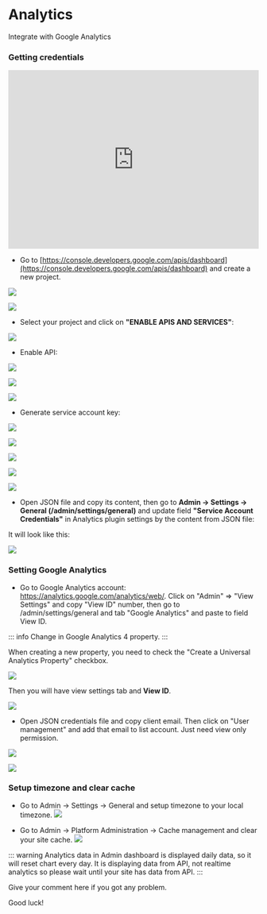 #  Analytics

Integrate with Google Analytics

### Getting credentials

<iframe width="100%" height="360" src="https://www.youtube.com/embed/lsx-HLJhoIc" title="YouTube video player" frameborder="0" allow="accelerometer; autoplay; clipboard-write; encrypted-media; gyroscope; picture-in-picture" allowfullscreen></iframe>


- Go to [https://console.developers.google.com/apis/dashboard](https://console.developers.google.com/apis/dashboard) and create a new project.

![](/images/g-analytics-1.jpg)

![](/images/g-analytics-2.jpg)

- Select your project and click on **"ENABLE APIS AND SERVICES"**:

![](/images/g-analytics-3.jpg)

- Enable API:

![](/images/g-analytics-4.jpg)

![](/images/g-analytics-5.jpg)

![](/images/g-analytics-6.jpg)

- Generate service account key:

![](/images/g-analytics-7.jpg)

![](/images/g-analytics-8.jpg)

![](/images/g-analytics-9.jpg)

![](/images/g-analytics-10.jpg)

![](/images/g-analytics-11.jpg)

- Open JSON file and copy its content, then go to **Admin -> Settings -> General (/admin/settings/general)** and update field **"Service Account Credentials"** in Analytics plugin settings by the content from JSON file:

It will look like this:

![](/images/g-analytics-12.jpg)

### Setting Google Analytics

- Go to Google Analytics account: https://analytics.google.com/analytics/web/. Click on "Admin" => "View Settings" and copy "View ID" number, then go to /admin/settings/general and tab "Google Analytics" and paste to field View ID.

::: info
Change in Google Analytics 4 property.
:::

When creating a new property, you need to check the "Create a Universal Analytics Property" checkbox.

![](/images/g-analytics-13.jpg)

Then you will have view settings tab and **View ID**.

![](/images/g-analytics-14.jpg)

- Open JSON credentials file and copy client email. Then click on "User management" and add that email to list account. Just need view only permission.

![](/images/g-analytics-15.jpg)

![](/images/g-analytics-16.jpg)

### Setup timezone and clear cache

- Go to Admin -> Settings -> General and setup timezone to your local timezone.
  ![](/images/g-analytics-17.jpg)

- Go to Admin -> Platform Administration -> Cache management and clear your site cache.
  ![](/images/g-analytics-18.jpg)

::: warning
Analytics data in Admin dashboard is displayed daily data, so it will reset chart every day. It is displaying data from API, not realtime analytics so please wait until your site has data from API.
:::

Give your comment here if you got any problem.

Good luck!